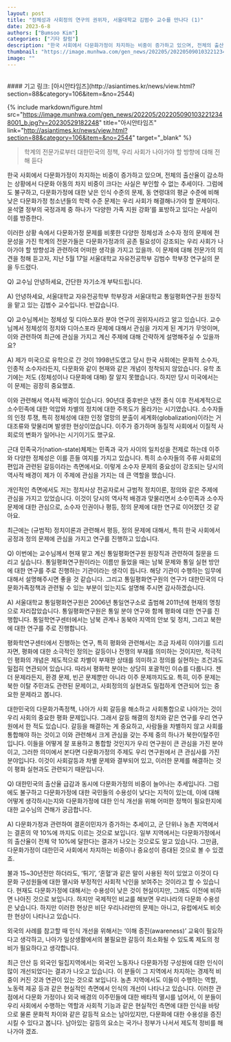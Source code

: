 ```yaml
---
layout: post
title: "정체성과 사회정의 연구의 권위자, 서울대학교 김범수 교수를 만나다 (1)"
date: 2023-6-8
authors: ["Bumsoo Kim"]
categories: ["기타 칼럼"]
description: "한국 사회에서 다문화가정이 차지하는 비중이 증가하고 있으며, 전체의 출산율이 감소하는 상황에서 다문화 아동의 차지 비중이 크다는 사실은 부인할 수 없는 추세이다."
thumbnail: "https://image.munhwa.com/gen_news/202205/2022050901032212348001_b.jpg?v=20230529182248"
image: ""
---
```


<br>
#### 기고 링크: [아시안타임즈](http://asiantimes.kr/news/view.html?section=88&category=106&item=&no=2544)

{% include markdown/figure.html src="https://image.munhwa.com/gen_news/202205/2022050901032212348001_b.jpg?v=20230529182248" title="아시안타임즈" link="http://asiantimes.kr/news/view.html?section=88&category=106&item=&no=2544" target="_blank" %}

> 학계의 전문가로부터 대한민국의 정책, 우리 사회가 나아가야 할 방향에 대해 전해 듣다

한국 사회에서 다문화가정이 차지하는 비중이 증가하고 있으며, 전체의 출산율이 감소하는 상황에서 다문화 아동의 차지 비중이 크다는 사실은 부인할 수 없는 추세이다. 그럼에도 불구하고, 다문화가정에 대한 낮은 인식 수준의 문제, 동 연령대의 평균 수준에 비해 낮은 다문화가정 청소년들의 학력 수준 문제는 우리 사회가 해결해나가야 할 문제이다. 윤석열 정부의 국정과제 중 하나가 ‘다양한 가족 지원 강화’를 표방하고 있다는 사실이 이를 방증한다.

이러한 상황 속에서 다문화가정 문제를 비롯한 다양한 정체성과 소수자 정의 문제에 전문성을 가진 학계의 전문가들은 다문화가정과의 공존 필요성이 강조되는 우리 사회가 나아가야 할 방향성과 관련하여 어떠한 생각을 가지고 있을까. 이 문제에 대해 전문가의 의견을 청해 듣고자, 지난 5월 17일 서울대학교 자유전공학부 김범수 학부장 연구실의 문을 두드렸다.

Q) 교수님 안녕하세요, 간단한 자기소개 부탁드립니다.

A) 안녕하세요, 서울대학교 자유전공학부 학부장과 서울대학교 통일평화연구원 원장직을 맡고 있는 김범수 교수입니다. 반갑습니다.

Q) 교수님께서는 정체성 및 디아스포라 분야 연구의 권위자시라고 알고 있습니다. 교수님께서 정체성의 정치와 디아스포라 문제에 대해서 관심을 가지게 된 계기가 무엇이며, 이와 관련하여 최근에 관심을 가지고 계신 주제에 대해 간략하게 설명해주실 수 있을까요?

A) 제가 미국으로 유학으로 간 것이 1998년도였고 당시 한국 사회에는 문화적 소수자, 인종적 소수자라든지, 다문화와 같이 현재와 같은 개념이 정착되지 않았습니다. 유학 초기에는 저도 (정체성이나 다문화에 대해) 잘 알지 못했습니다. 하지만 당시 미국에서는 이 문제는 굉장히 중요했죠.

이와 관련해서 역사적 배경이 있습니다. 90년대 중후반은 냉전 종식 이후 전세계적으로 소수민족에 대한 억압와 차별의 정치에 대한 주목도가 올라가는 시기였습니다. 소수자들의 인정 투쟁, 특히 정체성에 대한 인정 열망의 분출이 세계화(globalization)이라는 거대조류와 맞물리며 발생한 현상이었습니다. 이주가 증가하며 동질적 사회에서 이질적 사회로의 변화가 일어나는 시기이기도 했구요.

근대 민족국가(nation-state)체제는 민족과 국가 사이의 일치성을 전제로 하는데 이주와 다양한 정체성은 이를 흔들 여지를 가지고 있습니다. 특히 소수자들의 주류 사회로의 편입과 관련된 갈등이라는 측면에서요. 이렇게 소수자 문제의 중요성이 강조되는 당시의 역사적 배경이 제가 이 주제에 관심을 가지는 데 큰 역할을 했습니다.

개인적인 측면에서도 저는 정치사상 전공자로서 규범적 정치이론, 정의와 같은 주제에 관심을 가지고 있었습니다. 이것이 당시의 역사적 배경과 맞물리면서 소수민족과 소수자 문제에 대한 관심으로, 소수자 인권이나 평등, 정의 문제에 대한 연구로 이어졌던 것 같아요.

최근에는 (규범적) 정치이론과 관련해서 평등, 정의 문제에 대해서, 특히 한국 사회에서 공정과 정의 문제에 관심을 가지고 연구를 진행하고 있습니다.

Q) 이번에는 교수님께서 현재 맡고 계신 통일평화연구원 원장직과 관련하여 질문을 드리고 싶습니다. 통일평화연구원이라는 이름만 들었을 때는 남북 문제와 통일 실현 방안에 대한 연구를 주로 진행하는 기관이라는 생각이 듭니다. 해당 기관이 수행하는 임무에 대해서 설명해주시면 좋을 것 같습니다. 그리고 통일평화연구원의 연구가 대한민국의 다문화가족정책과 관련될 수 있는 부분이 있는지도 설명해 주시면 감사하겠습니다.

A) 서울대학교 통일평화연구원은 2006년 통일연구소로 출범해 2011년에 현재의 명칭으로 자리잡았습니다. 통일평화연구원은 통일 분야 연구와 함께 평화에 대한 연구를 진행합니다. 통일학연구센터에서는 남북 관계나 동북아 지역의 안보 및 정치, 그리고 북한에 대한 연구를 주로 진행합니다.

평화학연구센터에서 진행하는 연구, 특히 평화와 관련해서는 조금 자세히 이야기를 드리자면, 평화에 대한 소극적인 정의는 갈등이나 전쟁의 부재를 의미하는 것이지만, 적극적인 평화의 개념은 제도적으로 차별이 부재한 상태를 의미하고 정의를 실현하는 조건과도 밀접히 연관되어 있습니다. 따라서 평화학 분야는 상당히 포괄적인 이슈를 다룹니다. 젠더 문제라든지, 환경 문제, 빈곤 문제뿐만 아니라 이주 문제까지도요. 특히, 이주 문제는 북한 이탈 주민과도 관련된 문제이고, 사회정의의 실현과도 밀접하게 연관되어 있는 중요한 문제라고 봅니다.

대한민국의 다문화가족정책, 나아가 사회 갈등을 해소하고 사회통합으로 나아가는 것이 우리 사회의 중요한 평화 문제입니다. 그래서 갈등 해결의 정치와 같은 연구를 우리 연구원에서 한 적도 있습니다. 갈등을 해결하는 게 중요하고, 사람들을 차별하지 않고 사회를 통합해야 하는 것이고 이와 관련해서 크게 관심을 갖는 주제 중의 하나가 북한이탈주민입니다. 이들을 어떻게 잘 포용하고 통합할 것인지가 우리 연구원이 큰 관심을 가진 분야이고, 그러한 의미에서 본다면 다문화가정의 주제도 우리 연구원에서 큰 관심사를 가진 분야입니다. 이것이 사회갈등과 차별 문제와 결부되어 있고, 이러한 문제를 해결하는 것이 평화 실현과도 관련되기 때문입니다.

Q) 대한민국의 출산율 급감과 동시에 다문화가정의 비중이 늘어나는 추세입니다. 그럼에도 불구하고 다문화가정에 대한 국민들의 수용성이 낮다는 지적이 있는데, 이에 대해 어떻게 생각하시는지와 다문화가정에 대한 인식 개선을 위해 어떠한 정책이 필요한지에 대한 교수님의 견해가 궁금합니다.

A) 다문화가정과 관련하여 결혼이민자가 증가하는 추세이고, 군 단위나 농촌 지역에서는 결혼의 약 10%에 까지도 이르는 것으로 보입니다. 일부 지역에서는 다문화가정에서의 출산율이 전체 약 10%에 달한다는 결과가 나오는 것으로도 알고 있습니다. 그만큼, 다문화가정이 대한민국 사회에서 차지하는 비중이나 중요성이 증대된 것으로 볼 수 있겠죠.

불과 15~30년전만 하더라도, ‘튀기’, ‘혼혈’과 같은 말이 사용된 적이 있었고 이것이 다문화 구성원들에 대한 멸시와 부정적인 사회적 낙인을 보여주는 것이라고 할 수 있습니다. 현재도 다문화가정에 대해서는 수용성이 낮은 것이 현실이지만, 그래도 이전에 비하면 나아진 것으로 보입니다. 하지만 국제적인 비교를 해보면 우리나라의 다문화 수용성은 낮습니다. 하지만 이러한 현상은 비단 우리나라만의 문제는 아니고, 유럽에서도 비슷한 현상이 나타나고 있습니다.

외국의 사례를 참고할 때 인식 개선을 위해서는 ‘이해 증진(awareness)’ 교육이 필요하다고 생각하고, 나아가 일상생활에서의 불필요한 갈등이 최소화될 수 있도록 제도의 정비가 필요하다고 생각합니다.

최근 안산 등 외국인 밀집지역에서는 외국인 노동자나 다문화가정 구성원에 대한 인식이 많이 개선되었다는 결과가 나오고 있습니다. 이 분들이 그 지역에서 차지하는 경제적 비중이 커진 것과 연관이 있는 것으로 보입니다. 농촌 지역에서도 이들이 수행하는 역할, 노동력 제공 등과 같은 현실적인 측면에서 인식의 개선이 나타나고 있습니다. 이러한 관점에서 다문화 가정이나 외국 배경의 이주민들에 대한 배타적 멸시를 넘어서, 이 분들이 우리 사회에서 수행하는 역할과 사회적 기능과 같은 현실적인 측면에 대한 인식을 바탕으로 물론 문화적 차이와 같은 갈등적 요소는 남아있지만, 다문화에 대한 수용성을 증진시킬 수 있다고 봅니다. 남아있는 갈등의 요소는 국가나 정부가 나서서 제도적 정비를 해나가야 겠죠.

<br>
